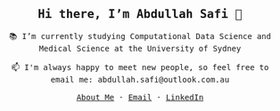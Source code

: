 <!---
abdullahsafi/abdullahsafi is a ✨ special ✨ repository because its `README.md` (this file) appears on your GitHub profile.
You can click the Preview link to take a look at your changes.
--->

<!-- ### Hi there 👋 -->

<p align="center">
  <h2 align="center"><samp>Hi there, I’m Abdullah Safi 👋</samp></h2>
</p>

<p align="center">
  <samp>
    📚 I’m currently studying Computational Data Science and Medical Science at the University of Sydney
    <br/ >
    <br /> 
    📫 I'm always happy to meet new people, so feel free to email me: abdullah.safi@outlook.com.au
    <!-- <a href="https://abdullahsafi.github.io">abdullahsafi.github.io</a> -->
    <br />
    <br />
    <a href="https://abdullahsafi.github.io">About Me</a>
    ·
    <a href="mailto:abdullah.safi@outlook.com.au">Email</a>
    ·
    <a href="https://www.linkedin.com/in/abdullah-safi-52381a177/">LinkedIn</a>
  </samp>
</p>
